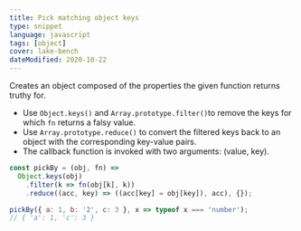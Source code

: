 ```yaml
---
title: Pick matching object keys
type: snippet
language: javascript
tags: [object]
cover: lake-bench
dateModified: 2020-10-22
---
```


Creates an object composed of the properties the given function returns truthy for.

- Use `Object.keys()` and `Array.prototype.filter()`to remove the keys for which `fn` returns a falsy value.
- Use `Array.prototype.reduce()` to convert the filtered keys back to an object with the corresponding key-value pairs.
- The callback function is invoked with two arguments: (value, key).

```js
const pickBy = (obj, fn) =>
  Object.keys(obj)
    .filter(k => fn(obj[k], k))
    .reduce((acc, key) => ((acc[key] = obj[key]), acc), {});
```

```js
pickBy({ a: 1, b: '2', c: 3 }, x => typeof x === 'number');
// { 'a': 1, 'c': 3 }
```
